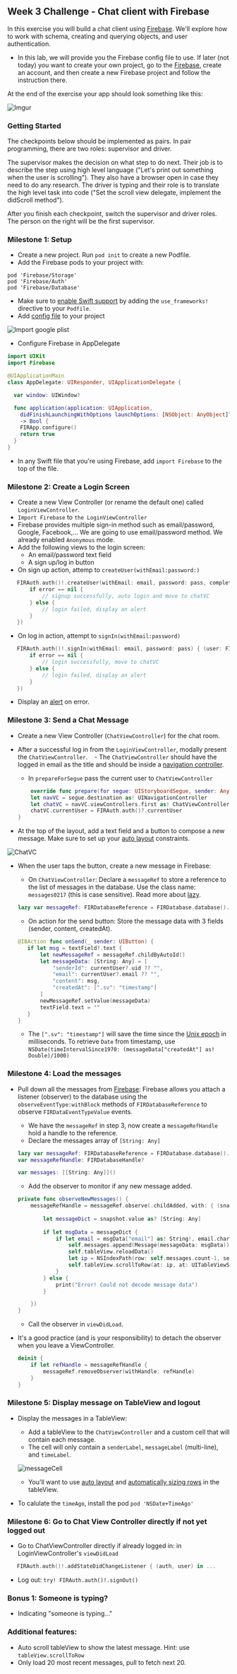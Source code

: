 ## Week 3 Challenge - Chat client with Firebase

In this exercise you will build a chat client using [Firebase](https://console.firebase.google.com/). We'll explore how to work with schema, creating and querying objects, and user authentication.

  - In this lab, we will provide you the Firebase config file to use. If later (not today) you want to create your own project, go to the [Firebase](https://www.firebase.com/signup/), create an account, and then create a new Firebase project and follow the instruction there.

At the end of the exercise your app should look something like this:

![Imgur](http://i.imgur.com/Gkekn5th.png)

### Getting Started

The checkpoints below should be implemented as pairs. In pair programming, there are two roles: supervisor and driver.

The supervisor makes the decision on what step to do next. Their job is to describe the step using high level language ("Let's print out something when the user is scrolling"). They also have a browser open in case they need to do any research. The driver is typing and their role is to translate the high level task into code ("Set the scroll view delegate, implement the didScroll method").

After you finish each checkpoint, switch the supervisor and driver roles. The person on the right will be the first supervisor.

### Milestone 1: Setup
  - Create a new project. Run `pod init` to create a new Podfile.
  - Add the Firebase pods to your project with: 
  
  ```
  pod 'Firebase/Storage'
  pod 'Firebase/Auth'
  pod 'Firebase/Database'
  ```
  
  - Make sure to [enable Swift support](http://guides.codepath.com/ios/CocoaPods#swift-support) by adding the `use_frameworks!` directive to your `Podfile`.
  - Add [config file](https://github.com/avo1/ChatTutorial/blob/master/GoogleService-Info.plist) to your project
  
  ![Import google plist](http://i.imgur.com/9m3sBNp.png)
  
  - Configure Firebase in AppDelegate
  
```swift
import UIKit
import Firebase

@UIApplicationMain
class AppDelegate: UIResponder, UIApplicationDelegate {

  var window: UIWindow?

  func application(application: UIApplication,
    didFinishLaunchingWithOptions launchOptions: [NSObject: AnyObject]?)
    -> Bool {
    FIRApp.configure()
    return true
  }
}
```
   - In any Swift file that you're using Firebase, add `import Firebase` to the top of the file.

### Milestone 2: Create a Login Screen
  - Create a new View Controller (or rename the default one) called `LoginViewController`.
  - `Import Firebase` to `the LoginViewController`
  - Firebase provides multiple sign-in method such as email/password, Google, Facebook,... We are going to use email/password method. We already enabled `Anonymous` mode.
  - Add the following views to the login screen:
    - An email/password text field 
    - A sign up/log in button
  - On sign up action, attemp to `createUser(withEmail:password:)`
  
```swift
   FIRAuth.auth()!.createUser(withEmail: email, password: pass, completion: { (user: FIRUser?, error: Error?) in
       if error == nil {
           // signup successfully, auto login and move to chatVC
       } else {
           // login failed, display an alert
       }
   })
```
  - On log in action, attempt to `signIn(withEmail:password)`
  
```swift
   FIRAuth.auth()!.signIn(withEmail: email, password: pass) { (user: FIRUser?, error: Error?) in
       if error == nil {
           // login successfully, move to chatVC
       } else {
           // login failed, display an alert
       }
   })
```
  - Display an [alert](https://guides.codepath.com/ios/Using-UIAlertController) on error.

### Milestone 3: Send a Chat Message
  - Create a new View Controller (`ChatViewController`) for the chat room.
  - After a successful log in from the `LoginViewController`, modally present the `ChatViewController`.
    - The `ChatViewController` should have the logged in email as the title and should be inside a [navigation controller](http://guides.codepath.com/ios/Navigation-Controller-Quickstart).
    - In `prepareForSegue` pass the current user to `ChatViewController`
    
    ```swift
        override func prepare(for segue: UIStoryboardSegue, sender: Any?) {
        let navVC = segue.destination as! UINavigationController
        let chatVC = navVC.viewControllers.first as! ChatViewController
        chatVC.currentUser = FIRAuth.auth()?.currentUser
    }
    ```
    
  - At the top of the layout, add a text field and a button to compose a new message. Make sure to set up your [auto layout](http://guides.codepath.com/ios/Auto-Layout-Basics) constraints.
  
  ![ChatVC](http://i.imgur.com/yb4yPy3.png)
  
  - When the user taps the button, create a new message in Firebase:
     - On `ChatViewController`: Declare a `messageRef` to store a reference to the list of messages in the database. Use the class name: `messages0217` (this is case sensitive). Read more about [lazy](https://developer.apple.com/library/content/documentation/Swift/Conceptual/Swift_Programming_Language/Properties.html).
     
     ```swift
     lazy var messageRef: FIRDatabaseReference = FIRDatabase.database().reference().child("messages0217")
     ```
     
     - On action for the send button: Store the message data with 3 fields (sender, content, createdAt).
     
     ```swift
     @IBAction func onSend(_ sender: UIButton) {
        if let msg = textField?.text {
            let newMessageRef = messageRef.childByAutoId()
            let messageData: [String: Any] = [
                "senderId": currentUser?.uid ?? "",
                "email": currentUser?.email ?? "",
                "content": msg,
                "createdAt": [".sv": "timestamp"]
            ]
            newMessageRef.setValue(messageData)
            textField.text = ""
        }
    }
    ```
    
     - The `[".sv": "timestamp"]` will save the time since the [Unix epoch](https://en.wikipedia.org/wiki/Unix_time) in milliseconds. To retrieve `Date` from timestamp, use `NSDate(timeIntervalSince1970: (messageData["createdAt"] as! Double)/1000)`

### Milestone 4: Load the messages
  - Pull down all the messages from [Firebase](https://firebase.google.com/docs/database/ios/read-and-write): Firebase allows you attach a listener (observer) to the database using the `observeEventType:withBlock` methods of `FIRDatabaseReference` to observe `FIRDataEventTypeValue` events.

    - We have the `messageRef` in step 3, now create a `messageRefHandle` hold a handle to the reference.
    - Declare the messages array of `[String: Any]`
    
    ```swift
    lazy var messageRef: FIRDatabaseReference = FIRDatabase.database().reference().child("messages0217")
    var messageRefHandle: FIRDatabaseHandle?
    
    var messages: [[String: Any]]()
    ```
    
    - Add the observer to monitor if any new message added.
    
    ```swift
    private func observeNewMessages() {
        messageRefHandle = messageRef.observe(.childAdded, with: { (snapshot) in
            
            let messageDict = snapshot.value as? [String: Any]
            
            if let msgData = messageDict {
                if let email = msgData["email"] as! String!, email.characters.count > 0 {
                    self.messages.append(Message(messageData: msgData))
                    self.tableView.reloadData()
                    let ip = NSIndexPath(row: self.messages.count-1, section: 0) as IndexPath
                    self.tableView.scrollToRow(at: ip, at: UITableViewScrollPosition.top, animated: true)
                }
            } else {
                print("Error! Could not decode message data")
            }

        })
    }
    ```
    
    - Call the observer in `viewDidLoad`.
  
  - It's a good practice (and is your responsibility) to detach the observer when you leave a ViewController. 
    
    ```swift
    deinit {
        if let refHandle = messageRefHandle {
            messageRef.removeObserver(withHandle: refHandle)
        }
    }
    ```

### Milestone 5: Display message on TableView and logout
  - Display the messages in a TableView:
    - Add a tableView to the `ChatViewController` and a custom cell that will contain each message.
    - The cell will only contain a `senderLabel`, `messageLabel` (multi-line), and `timeLabel`.
    
    ![messageCell](http://i.imgur.com/nnXCHQJ.png)
    
    - You'll want to use [auto layout](http://guides.codepath.com/ios/Auto-Layout-Basics) and [automatically sizing rows](http://guides.codepath.com/ios/Table-View-Quickstart#automatically-resize-row-heights) in the tableView.
  - To calulate the `timeAgo`, install the pod `pod 'NSDate+TimeAgo'`

### Milestone 6: Go to Chat View Controller directly if not yet logged out
  - Go to ChatViewController directly if already logged in: in LoginViewController's `viewDidLoad`
  
  ```swift
     FIRAuth.auth()!.addStateDidChangeListener { (auth, user) in ...
  ```
  
  - Log out: `try! FIRAuth.auth()!.signOut()`
 
### Bonus 1: Someone is typing?
  - Indicating "someone is typing..."

  
### Additional features:
  - Auto scroll tableView to show the latest message. Hint: use `tableView.scrollToRow`
  - Only load 20 most recent messages, pull to fetch next 20.

 
